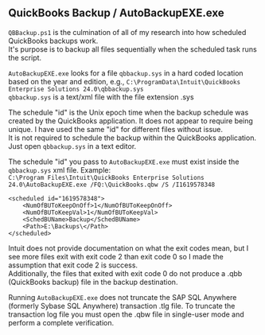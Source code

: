 ## QuickBooks Backup / AutoBackupEXE.exe
`QBBackup.ps1` is the culmination of all of my research into how scheduled QuickBooks backups work.  
It's purpose is to backup all files sequentially when the scheduled task runs the script.

`AutoBackupEXE.exe` looks for a file `qbbackup.sys` in a hard coded location based on the year and edition, e.g., `C:\ProgramData\Intuit\QuickBooks Enterprise Solutions 24.0\qbbackup.sys`  
`qbbackup.sys` is a text/xml file with the file extension .sys

The schedule "id" is the Unix epoch time when the backup schedule was created by the QuickBooks application.
It does not appear to require being unique. I have used the same "id" for different files without issue.  
It is not required to schedule the backup within the QuickBooks application. Just open `qbbackup.sys` in a text editor.

The schedule "id" you pass to `AutoBackupEXE.exe` must exist inside the `qbbackup.sys` xml file. Example:  
`C:\Program Files\Intuit\QuickBooks Enterprise Solutions 24.0\AutoBackupEXE.exe /FQ:\QuickBooks.qbw /S /I1619578348`
```
<scheduled id="1619578348">
    <NumOfBUToKeepOnOff>1</NumOfBUToKeepOnOff>
    <NumOfBUToKeepVal>1</NumOfBUToKeepVal>
    <SchedBUName>Backup</SchedBUName>
    <Path>E:\Backups\</Path>
</scheduled>
```

Intuit does not provide documentation on what the exit codes mean, but I see more files exit with exit code 2 than exit code 0 so I made the assumption that exit code 2 is success.  
Additionally, the files that exited with exit code 0 do not produce a .qbb (QuickBooks backup) file in the backup destination.

Running `AutoBackupEXE.exe` does not truncate the SAP SQL Anywhere (formerly Sybase SQL Anywhere) transaction .tlg file. To truncate the transaction log file you must open the .qbw file in single-user mode and perform a complete verification.
